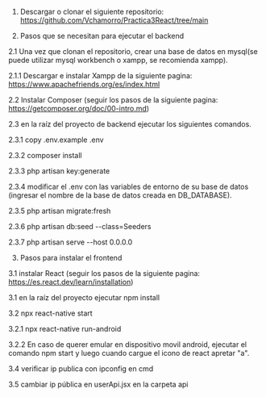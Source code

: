 1. Descargar o clonar el siguiente repositorio: https://github.com/Vchamorro/Practica3React/tree/main

2. Pasos que se necesitan para ejecutar el backend

2.1 Una vez que clonan el repositorio, crear una base de datos en mysql(se puede utilizar mysql workbench o xampp, se recomienda xampp).

2.1.1 Descargar e instalar Xampp de la siguiente pagina: https://www.apachefriends.org/es/index.html

2.2 Instalar Composer (seguir los pasos de la siguiente pagina: https://getcomposer.org/doc/00-intro.md)

2.3 en la raíz del proyecto de backend ejecutar los siguientes comandos.

2.3.1 copy .env.example .env

2.3.2 composer install

2.3.3 php artisan key:generate

2.3.4 modificar el .env con las variables de entorno de su base de datos (ingresar el nombre de la base de datos creada en DB_DATABASE).

2.3.5 php artisan migrate:fresh

2.3.6 php artisan db:seed --class=Seeders

2.3.7 php artisan serve --host 0.0.0.0

3. Pasos para instalar el frontend


3.1 instalar React (seguir los pasos de la siguiente pagina: https://es.react.dev/learn/installation)

3.1 en la raíz del proyecto ejecutar npm install

3.2 npx react-native start

3.2.1 npx react-native run-android

3.2.2 En caso de querer emular en dispositivo movil android, ejecutar el comando npm start y luego cuando cargue el icono de react apretar "a".

3.4 verificar ip publica con ipconfig en cmd

3.5 cambiar ip pública en userApi.jsx en la carpeta api
